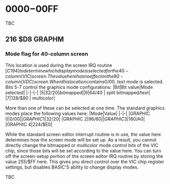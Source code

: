 # $0000-$00FF

TBC

## 216 $D8 GRAPHM <a name="D8"></a>
### Mode flag for 40-column screen

This location is used during the screen IRQ routine [$C194] to
determine which display mode is selected for the 40-column
(VIC) screen. The value here has no effect on the 80-column
(VDC) screen. When this location contains 0/$00, text mode is
selected. Bits 5-7 control the graphics mode configurations:
|Bit|Bit value|Mode selected|
|-|-|-|
|5|32/$20  | bitmapped|
|6|64/$40  | split bitmapped/text|
|7|128/$80 | multicolor|

More than one of these can be selected at one time. The standard
graphics modes place the following values here:
|Mode|Value|
|-|-|
|GRAPHIC 0|0/$00|
|GRAPHIC 1|32/$20|
|GRAPHIC 2|96/$60|
|GRAPHIC 3|160/$A0|
|GRAPHIC 4|224/$E0|

While the standard screen editor interrupt routine is in
use, the value here determines how the screen mode will be
set up. As a result, you cannot directly change the bitmapped
or multicolor mode control bits of the VIC chip, since those
bits will be set according to the value here. You can turn off
the screen-setup portion of the screen editor IRQ routine by
storing the value 255/$FF here. This gives you direct control
over the VIC chip register settings, but disables BASIC'S ability
to change display modes.

TBC
